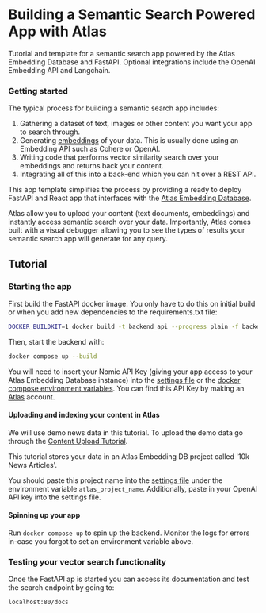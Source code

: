 # Building a Semantic Search Powered App with Atlas
Tutorial and template for a semantic search app powered by the Atlas Embedding Database and FastAPI. 
Optional integrations include the OpenAI Embedding API and Langchain.


### Getting started
The typical process for building a semantic search app includes:
1. Gathering a dataset of text, images or other content you want your app to search through.
2. Generating [embeddings](https://vaclavkosar.com/ml/Embeddings-in-Machine-Learning-Explained) of your data. This is usually done using an Embedding API such as Cohere or OpenAI.
3. Writing code that performs vector similarity search over your embeddings and returns back your content.
4. Integrating all of this into a back-end which you can hit over a REST API.


This app template simplifies the process by providing a ready to deploy FastAPI and React app that interfaces with the [Atlas Embedding Database](https://docs.nomic.ai/how_does_atlas_work.html).

Atlas allow you to upload your content (text documents, embeddings) and instantly access semantic search over your data. Importantly, Atlas comes built with a visual debugger
allowing you to see the types of results your semantic search app will generate for any query.


## Tutorial

### Starting the app

First build the FastAPI docker image. You only have to do this on initial build or when you add new dependencies to the requirements.txt file:
```bash
DOCKER_BUILDKIT=1 docker build -t backend_api --progress plain -f backend/Dockerfile.buildkit .
```

Then, start the backend with:

```bash
docker compose up --build
```

You will need to insert your Nomic API Key (giving your app access to your Atlas Embedding Database instance) into the [settings file](backend/app/api_v1/settings.py) or the [docker compose
environment variables](docker-compose.yaml).
You can find this API Key by making an [Atlas](atlas.nomic.ai/cli-login) account.

#### Uploading and indexing your content in Atlas

We will use demo news data in this tutorial. To upload the demo data go through the [Content Upload Tutorial](tutorial/semantic_search_data_upload.ipynb).

This tutorial stores your data in an Atlas Embedding DB project called '10k News Articles'.

You should paste this project name into the [settings file](backend/app/api_v1/settings.py) under the environment variable `atlas_project_name`. Additionally,
paste in your OpenAI API key into the settings file.


#### Spinning up your app
Run `docker compose up` to spin up the backend. Monitor the logs for errors in-case you forgot to set an environment variable above.


### Testing your vector search functionality

Once the FastAPI ap is started you can access its documentation and test the search endpoint by going to:
```
localhost:80/docs
```


